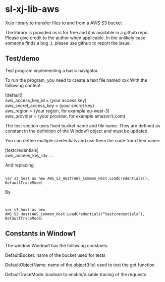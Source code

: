 # sl-xj-lib-aws
Xojo library to transfer files to and from a AWS S3 bucket

The library is provided as is for free and it is available in a github repo. Please give credit to the author when applicable. 
In the unlikely case someone finds a bug ;), please use github to report the issue.


## Test/demo

Test program implementing a basic navigator.

To run the program, you need to create a text file named xxx
With the following content:

[default]</br>
aws\_access\_key\_id = (your access key)</br>
aws\_secret\_access\_key = (your secret key)</br>
aws\_region = (your region, for example eu-west-3)</br>
aws\_provider = (your provider, for example amazon’s.com)<br>

The test section uses fixed bucket name and file name. They are defined as constant in the definition of the WIndow1 object and must be updated.

You can define multiple credentials and use them the code from their name:


[testcredentials]</br>
aws\_accees\_key\_id= …


And replacing

```xojo

var s3_host as new AWS_S3_Host(AWS_Common_Host.LoadCredentials(), DefaultTraceMode)
```

By 

```xojo


var s3_host as new AWS_S3_Host(AWS_Common_Host.LoadCredentials(“testcredentials”), DefaultTraceMode)
```


## Constants in Window1

The window Window1 has the following constants:

DefaultBucket: name of the bucket used for tests

DefaultObjectName: name of the object(file) used to test the get function

DefaultTraceMode: boolean to enable/disable tracing of the requests







